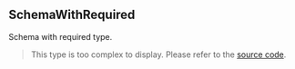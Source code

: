 SchemaWithRequired
------------------

Schema with required type.

> This type is too complex to display. Please refer to the [source code](https://github.com/fabian-hiller/valibot/blob/main/library/src/methods/required/required.ts).